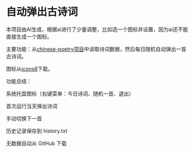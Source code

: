 # 自动弹出古诗词
本项目由AI生成，根据ai进行了少量调整，比如选一个图标并设置，因为ai还不能直接生成一个图标。

主要功能：从[chinese-poetry项目](https://github.com/chinese-poetry/chinese-poetry/tree/master)中读取诗词数据，然后每日随机自动弹出一首古诗词。

图标从[icons8](https://icons8.com/)下载。

功能总结：

系统托盘图标（右键菜单：今日诗词、随机一首、退出）

首次运行当天弹出诗词

手动切换下一首

历史记录保存到 history.txt

无数据自动从 GitHub 下载
